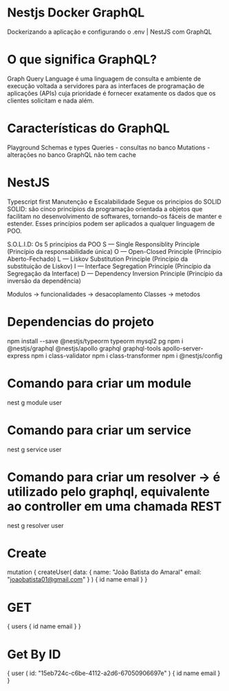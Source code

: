 # Nestjs Docker GraphQL
Dockerizando a aplicação e configurando o .env | NestJS com GraphQL

# O que significa GraphQL?
Graph Query Language é uma linguagem de consulta e ambiente de execução voltada a servidores para as interfaces de programação de aplicações (APIs) cuja prioridade é fornecer exatamente os dados que os clientes solicitam e nada além.

# Características do GraphQL
Playground
Schemas e types
Queries - consultas no banco
Mutations - alterações no banco
GraphQL não tem cache

# NestJS
Typescript first
Manutenção e Escalabilidade
Segue os principios do SOLID
SOLID: são cinco princípios da programação orientada a objetos que facilitam no desenvolvimento de softwares, tornando-os fáceis de manter e estender. Esses princípios podem ser aplicados a qualquer linguagem de POO.

S.O.L.I.D: Os 5 princípios da POO
S — Single Responsiblity Principle (Princípio da responsabilidade única)
O — Open-Closed Principle (Princípio Aberto-Fechado)
L — Liskov Substitution Principle (Princípio da substituição de Liskov)
I — Interface Segregation Principle (Princípio da Segregação da Interface)
D — Dependency Inversion Principle (Princípio da inversão da dependência)

Modulos -> funcionalidades -> desacoplamento
Classes -> metodos

# Dependencias do projeto
npm install --save @nestjs/typeorm typeorm mysql2 pg
npm i @nestjs/graphql @nestjs/apollo graphql graphql-tools apollo-server-express
npm i class-validator
npm i class-transformer
npm i @nestjs/config

# Comando para criar um module
nest g module user

# Comando para criar um service
nest g service user

# Comando para criar um resolver -> é utilizado pelo graphql, equivalente ao controller em uma chamada REST
nest g resolver user

# Create
mutation {
  createUser(
    data: {
      name: "João Batista do Amaral"
      email: "joaobatista01@gmail.com"
    }
  ) {
  	id
    name
    email
  }
}

# GET
{
  users {
     id
    name
    email
  }
}

# Get By ID
{
  user (
    id: "15eb724c-c6be-4112-a2d6-67050906697e"
  ) {
    id
    name
    email
  }
}